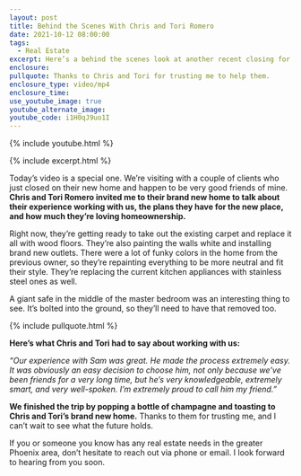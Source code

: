 ```yaml
---
layout: post
title: Behind the Scenes With Chris and Tori Romero
date: 2021-10-12 08:00:00
tags:
  - Real Estate
excerpt: Here’s a behind the scenes look at another recent closing for our team.
enclosure:
pullquote: Thanks to Chris and Tori for trusting me to help them.
enclosure_type: video/mp4
enclosure_time:
use_youtube_image: true
youtube_alternate_image:
youtube_code: i1H0qJ9uo1I
---
```

{% include youtube.html %}

{% include excerpt.html %}

Today’s video is a special one. We’re visiting with a couple of clients who just closed on their new home and happen to be very good friends of mine. **Chris and Tori Romero invited me to their brand new home to talk about their experience working with us, the plans they have for the new place, and how much they’re loving homeownership.**

Right now, they’re getting ready to take out the existing carpet and replace it all with wood floors. They’re also painting the walls white and installing brand new outlets. There were a lot of funky colors in the home from the previous owner, so they’re repainting everything to be more neutral and fit their style. They’re replacing the current kitchen appliances with stainless steel ones as well.

A giant safe in the middle of the master bedroom was an interesting thing to see. It’s bolted into the ground, so they’ll need to have that removed too.

{% include pullquote.html %}

**Here’s what Chris and Tori had to say about working with us:**

*“Our experience with Sam was great. He made the process extremely easy. It was obviously an easy decision to choose him, not only because we’ve been friends for a very long time, but he’s very knowledgeable, extremely smart, and very well-spoken. I’m extremely proud to call him my friend.”*

**We finished the trip by popping a bottle of champagne and toasting to Chris and Tori’s brand new home.** Thanks to them for trusting me, and I can’t wait to see what the future holds.

If you or someone you know has any real estate needs in the greater Phoenix area, don’t hesitate to reach out via phone or email. I look forward to hearing from you soon.
